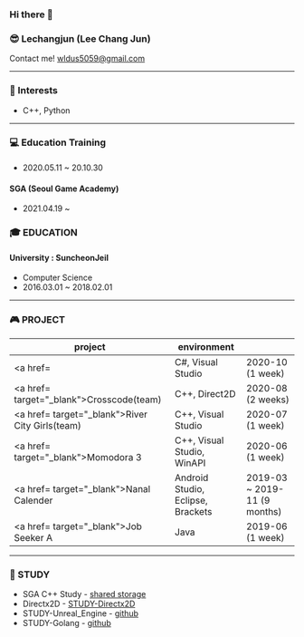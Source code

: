 ### Hi there 👋

### 😎 Lechangjun (Lee Chang Jun)
Contact me! <wldus5059@gmail.com>

* * *
### 🤩 Interests
* C++, Python




* * *

### 💻 Education Training

#### 
* 2020.05.11 ~ 20.10.30 


#### SGA (Seoul Game Academy)
* 2021.04.19 ~ 


### 🎓 EDUCATION
#### University : SuncheonJeil 
*  Computer Science
*  2016.03.01 ~ 2018.02.01  


* * *
### 🎮 PROJECT
| project | environment |  |
|-------|--------|-------|
| <a href=</a> | C#, Visual Studio | 2020-10 (1 week) |
| <a href= target="_blank">Crosscode(team)</a> | C++, Direct2D | 2020-08 (2 weeks) |
| <a href= target="_blank">River City Girls(team)</a> | C++, Visual Studio | 2020-07 (1 week) |
| <a href= target="_blank">Momodora 3</a> | C++, Visual Studio, WinAPI | 2020-06 (1 week) |
| <a href= target="_blank">Nanal Calender</a> | Android Studio, Eclipse, Brackets | 2019-03 ~ 2019-11 (9 months) |
| <a href= target="_blank">Job Seeker A</a> | Java | 2019-06 (1 week) |


* * *

### 🌱 STUDY
* SGA C++ Study - <a href="https://github.com/lechangjun/STUDY-Game_Development_SGA" target="_blank">shared storage</a>
* Directx2D - <a href="https://github.com/lechangjun/STUDY-Directx2D" target="_blank"> STUDY-Directx2D </a>
* STUDY-Unreal_Engine - <a href="https://github.com/lechangjun/STUDY-Unreal_Engine" target="_blank">github</a>
* STUDY-Golang - <a href="https://github.com/lechangjun/STUDY-com2us_Golang_socketGameServer" target="_blank">github</a>


